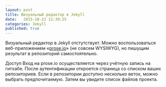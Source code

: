 ```yaml
---
layout: post
title: Визуальный редактор в Jekyll
date:   2015-10-21 12:39:25
categories: Jekyll
published: true
---
```



Визуальный редактор в Jekyll отстутствует.
Можно воспользоваться веб-приложением «[prose.io](http://prose.io)» (не совсем WYSIWYG), но пишущим результат в репозиторий самостоятельно.

Доступ
Вход на prose.io осуществляется через учётную запись на гитхабе. После аутентификации откроется страница со списком ваших репозиториев. Если в репозитории доступно несколько веток, можно выбрать предпочитаемую. Затем вы увидите список файлов проекта.
